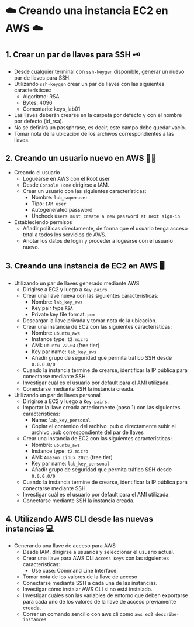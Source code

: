 # :cloud: Creando una instancia EC2 en AWS :cloud:

## 1. Crear un par de llaves para SSH :old_key:
- Desde cualquier terminal con `ssh-keygen` disponible, generar un nuevo par de llaves para SSH.
- Utilizando `ssh-keygen` crear un par de llaves con las siguientes características:
    - Algoritmo: RSA
    - Bytes: 4096
    - Comentario: keys_lab01
- Las llaves deberán crearse en la carpeta por defecto y con el nombre por defecto (id_rsa).
- No se definirá un passphrase, es decir, este campo debe quedar vacío.
- Tomar nota de la ubicación de los archivos correspondientes a las llaves.

## 2. Creando un usuario nuevo en AWS :technologist:
- Creando el usuario
    - Loguearse en AWS con el Root user
    - Desde `Console Home` dirigirse a IAM.
    - Crear un usuario con las siguientes características:
        - Nombre: `lab_superuser`
        - Tipo: `IAM user`
        - Autogenerated password
        - Uncheck `Users must create a new password at next sign-in`
- Estableciendo permisos
    - Añadir políticas directamente, de forma que el usuario tenga acceso total a todos los servicios de AWS.
    - Anotar los datos de login y proceder a logearse con el usuario nuevo.

## 3. Creando una instancia de EC2 en AWS :desktop_computer:
- Utilizando un par de llaves generado mediante AWS
    - Dirigirse a EC2 y luego a `Key pairs`.
    - Crear una llave nueva con las siguientes características:
        - Nombre: `lab_key_aws`
        - Key pair type `RSA`
        - Private key file format: `pem`
    - Descargar la llave privada y tomar nota de la ubicación.
    - Crear una instancia de EC2 con las siguientes características:
        - Nombre: `ubuntu_aws`
        - Instance type: `t2.micro`
        - AMI: `Ubuntu 22.04` (free tier)
        - Key par name: `lab_key_aws`
        - Añadir grupo de seguridad que permita tráfico SSH desde `0.0.0.0/0`
    - Cuando la instancia termine de crearse, identificar la IP pública para conectarse mediante SSH.
    - Investigar cuál es el usuario por default para el AMI utilizada.
    - Conectarse mediante SSH la instancia creada.
- Utilizando un par de llaves personal
    - Dirigirse a EC2 y luego a `Key pairs`.
    - Importar la llave creada anteriormente (paso 1) con las siguientes características:
        - Name: `lab_key_personal`
        - Copiar el contenido del archivo .pub o directamente subir el archivo .pub correspondiente del par de llaves
    - Crear una instancia de EC2 con las siguientes características:
        - Nombre: `ubuntu_aws`
        - Instance type: `t2.micro`
        - AMI: `Amazon Linux 2023` (free tier)
        - Key par name: `lab_key_personal`
        - Añadir grupo de seguridad que permita tráfico SSH desde `0.0.0.0/0`
    - Cuando la instancia termine de crearse, identificar la IP pública para conectarse mediante SSH.
    - Investigar cuál es el usuario por default para el AMI utilizada.
    - Conectarse mediante SSH la instancia creada.

## 4. Utilizando AWS CLI desde las nuevas instancias :computer:
- Generando una llave de acceso para AWS
    - Desde IAM, dirigirse a usuarios y seleccionar el usuario actual.
    - Crear una llave para AWS CLI `Access Keys` con las siguientes características:
        - Use case: Command Line Interface.
    - Tomar nota de los valores de la llave de acceso
    - Conectarse mediante SSH a cada una de las instancias.
    - Investigar cómo instalar AWS CLI si no está instalado.
    - Investigar cuáles son las variables de entorno que deben exportarse para cada uno de los valores de la llave de acceso previamente creada.
    - Correr un comando sencillo con aws cli como `aws ec2 describe-instances`




